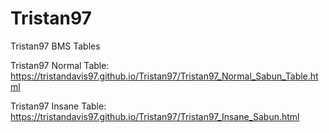# Tristan97
Tristan97 BMS Tables

Tristan97 Normal Table:
https://tristandavis97.github.io/Tristan97/Tristan97_Normal_Sabun_Table.html

Tristan97 Insane Table:
https://tristandavis97.github.io/Tristan97/Tristan97_Insane_Sabun.html
